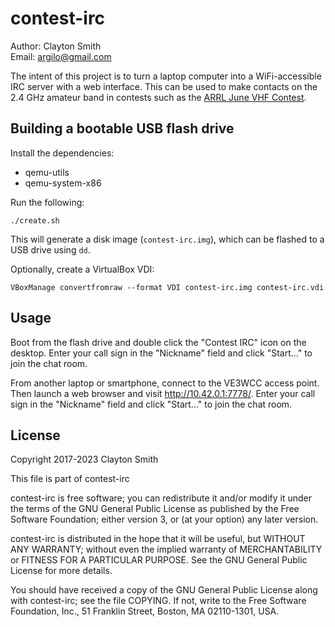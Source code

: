 # contest-irc

Author: Clayton Smith  
Email: <argilo@gmail.com>

The intent of this project is to turn a laptop computer into a WiFi-accessible
IRC server with a web interface. This can be used to make contacts on the 2.4
GHz amateur band in contests such as the
[ARRL June VHF Contest](http://www.arrl.org/june-vhf).

## Building a bootable USB flash drive

Install the dependencies:

* qemu-utils
* qemu-system-x86

Run the following:
```
./create.sh
```
This will generate a disk image (`contest-irc.img`), which can be flashed to a USB
drive using `dd`.

Optionally, create a VirtualBox VDI:
```
VBoxManage convertfromraw --format VDI contest-irc.img contest-irc.vdi
```

## Usage

Boot from the flash drive and double click the "Contest IRC" icon on the
desktop. Enter your call sign in the "Nickname" field and click "Start..." to
join the chat room.

From another laptop or smartphone, connect to the VE3WCC access point. Then
launch a web browser and visit http://10.42.0.1:7778/. Enter your call sign in
the "Nickname" field and click "Start..." to join the chat room.

## License

Copyright 2017-2023 Clayton Smith

This file is part of contest-irc

contest-irc is free software; you can redistribute it and/or modify
it under the terms of the GNU General Public License as published by
the Free Software Foundation; either version 3, or (at your option)
any later version.

contest-irc is distributed in the hope that it will be useful,
but WITHOUT ANY WARRANTY; without even the implied warranty of
MERCHANTABILITY or FITNESS FOR A PARTICULAR PURPOSE.  See the
GNU General Public License for more details.

You should have received a copy of the GNU General Public License
along with contest-irc; see the file COPYING.  If not, write to
the Free Software Foundation, Inc., 51 Franklin Street,
Boston, MA 02110-1301, USA.
